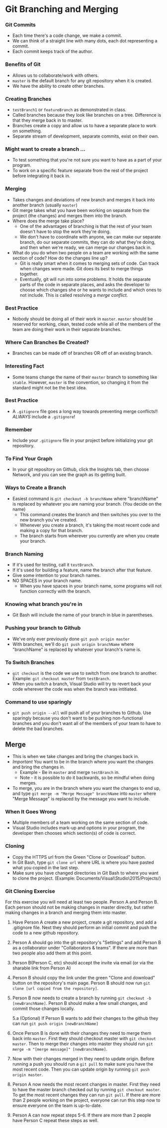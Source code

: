 # Git Branching and Merging
### Git Commits
- Each time there's a code change, we make a commit.
- We can think of a straight line with many dots, each dot representing a commit.
- Each commit keeps track of the author.

### Benefits of Git
- Allows us to collaborate/work with others.
- `master` is the default branch for any git repository when it is created.
- We have the ability to create other branches.

### Creating Branches
- `testBranch1` or `featureBranch` as demonstrated in class.
- Called branches because they look like branches on a tree. Difference is that they merge back in to master.
- Branches create a copy and allow us to have a separate place to work on something.
- Separate stream of development, separate commits, exist on their own.

### Might want to create a branch ...
- To test something that you're not sure you want to have as a part of your program.
- To work on a specific feature separate from the rest of the project before integrating it back in.

### Merging
- Takes changes and deviations of new branch and merges it back into another branch (usually `master`)
- Git merge takes what you have been working on separate from the project (the changes) and merges them into the branch.
- Where does the merge take place? 
  - One of the advantages of branching is that the rest of your team doesn't have to stop the work they're doing.
  - We don't have to coordinate with anyone, we can make our separate branch, do our separate commits, they can do what they're doing, and then when we're ready, we can merge our changes back in.
- What do you do when two people on a team are working with the same section of code? How do the changes line up?
  - Git is really smart when it comes to merging sets of code. Can track when changes were made. Git does its best to merge things together.
  - Eventually, git will run into some problems. It holds the separate parts of the code in separate places, and asks the developer to choose which changes she or he wants to include and which ones to not include. This is called resolving a *merge conflict*.
  
### Best Practice
- Nobody should be doing all of their work in `master`. `master` should be reserved for working, clean, tested code while all of the members of the team are doing their work in their separate branches.

### Where Can Branches Be Created?
- Branches can be made off of branches OR off of an existing branch.

### Interesting Fact
- Some teams change the name of their `master` branch to something like `stable`. However, `master` is the convention, so changing it from the standard might not be the best idea.

### Best Practice
- A `.gitignore` file goes a long way towards preventing merge conflicts!! *ALWAYS* include a `.gitignore`!

### Remember
- Include your `.gitignore` file in your project before initializing your git repository.

### To Find Your Graph
- In your git repository on Github, click the Insights tab, then choose Network, and you can see the graph as its getting built.

### Ways to Create a Branch
- Easiest command is `git checkout -b branchName` where "branchName" is replaced by whatever you are naming your branch. (You decide on the name) 
  - This command creates the branch and then switches you over to the new branch you've created.
  - Whenever you create a branch, it's taking the most recent code and making a copy for that branch.
  - The branch starts from wherever you currently are when you create your branch.
  
### Branch Naming
- If it's used for testing, call it `testBranch`.
- If it's used for building a feature, name the branch after that feature.
- Give some intention to your branch names.
- NO SPACES in your branch name. 
  - When you have spaces in your branch name, some programs will not function correctly with the branch.

### Knowing what branch you're in
- Git Bash will include the name of your branch in blue in parentheses.

### Pushing your branch to Github
- We've only ever previously done `git push origin master`
- With branches, we'll do `git push origin branchName` where "branchName" is replaced by whatever your branch's name is.

### To Switch Branches
- `git checkout` is the code we use to switch from one branch to another. Example: `git checkout master` from `testBranch`.
- When you switch a branch, Visual Studio will try to revert back your code wherever the code was when the branch was intitiated.

### Command to use sparingly
- `git push origin --all` will push all of your branches to Github. Use sparingly because you don't want to be pushing non-functional branches and you don't want all of the members of your team to have to delete the bad branches.

## Merge
- This is when we take changes and bring the changes back in.
- *Important* You want to be in the branch where you want the changes and bring the changes in.
  - Example - Be in `master` and merge `testBranch` in.
  - Note - it is possible to do it backwards, so be mindful when doing merges.
- To merge, you are in the branch where you want the changes to end up, and type `git merge -m "Merge Message" branchName` into `master` where "Merge Message" is replaced by the message you want to include.

### When It Goes Wrong
- Multiple members of a team working on the same section of code.
- Visual Studio includes mark-up and options in your program, the developer then chooses which section(s) of code is correct.

### Cloning
- Copy the HTTPS url from the Green "Clone or Download" button.
- In Git Bash, type `git clone url` where URL is where you have pasted what you copied in the last step.
- Make sure you have changed directories in Git Bash to where you want to clone the project. (Example: Documents/Visual\Studio\2015/Projects/)

### Git Cloning Exercise
   For this exercise you will need at least two people. Person A and Person B. Each person should not be making changes in master directly, but rather making changes in a branch and merging them into master.

1. Have Person A create a new project, create a git repository, and add a .gitignore file. Next they should perform an initial commit and push the code to a new github repository.

2. Person A should go into the git repository's "Settings" and add Person B as a collaborator under "Collaborators & teams". If there are more than two people also add them at this point.

3. Person B(Person C, etc) should accept the invite via email (or via the sharable link from Person A)

4. Person B should copy the link under the green "Clone and download" button on the repository's main page. Person B should now run `git clone [url copied from the repository]`.
    
5. Person B now needs to create a branch by running `git checkout -b [newBranchName]`. Person B should make a few small changes, and commit those changes locally.

    5.a (Optional) If Person B wants to add their changes to the github they can run `git push origin [newBranchName]`

6. Once Person B is done with their changes they need to merge them back into `master`. First they should checkout master with `git checkout master`. Then to merge their changes into master they should run `git merge -m "[merge message]" [newBranchName]`.

7. Now with their changes merged in they need to update origin. Before running a push you should run a `git pull` to make sure you have the most recent code. Then you can update origin by running `git push origin master`.

8. Person A now needs the most recent changes in master. First they need to have the master branch checked out by running `git checkout master`. To get the most recent changes they can run  `git pull`. If there are more than 2 people working on the project, everyone can run this step now to ensure everyone on the team is up-to-date.

9. Person A can now repeat steps 5-6. If there are more than 2 people have Person C repeat these steps as well.
